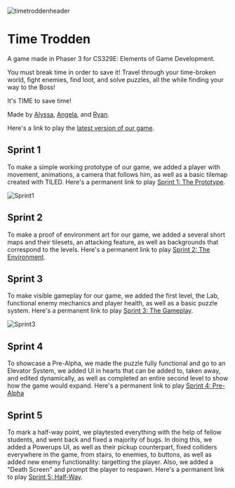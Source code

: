 ![timetroddenheader](https://user-images.githubusercontent.com/76540311/154869078-c8801989-498d-4911-b1b0-acfb6eee888b.png)

# Time Trodden

A game made in Phaser 3 for CS329E: Elements of Game Development.

You must break time in order to save it! Travel through your time-broken world, fight enemies, 
find loot, and solve puzzles, all the while finding your way to the Boss!

It's TIME to save time!

Made by [Alyssa](https://github.com/AlyssaBurtscher), [Angela](https://github.com/angelac817), and [Ryan](https://github.com/ryanhlewis).

Here's a link to play the [latest version of our game](https://ryanhlewis.itch.io/time-trodden).

## Sprint 1

To make a simple working prototype of our game, we added a player with movement, animations, a camera that follows him,
as well as a basic tilemap created with TILED. Here's a permanent link to play [Sprint 1: The Prototype](//v6p9d9t4.ssl.hwcdn.net/html/5297206/index.html).

![Sprint1](https://user-images.githubusercontent.com/76540311/154869546-bfcb0927-08bd-4100-a911-1d8ed11dab7c.gif)


## Sprint 2

To make a proof of environment art for our game, we added a several short maps and their tilesets, an attacking feature,
as well as backgrounds that correspond to the levels. Here's a permanent link to play [Sprint 2: The Environment](//).

## Sprint 3

To make visible gameplay for our game, we added the first level, the Lab, functional enemy mechanics and player health, 
as well as a basic puzzle system. Here's a permanent link to play [Sprint 3: The Gameplay](//v6p9d9t4.ssl.hwcdn.net/html/5387180/index.html).

![Sprint3](https://user-images.githubusercontent.com/76540311/159112012-51f09d84-202e-4960-9216-bf1850931cf6.gif)

## Sprint 4

To showcase a Pre-Alpha, we made the puzzle fully functional and go to an Elevator System, we added UI in hearts that can be added to, taken away, and edited dynamically, as well as completed an entire second level to show how the game would expand. Here's a permanent link to play [Sprint 4: Pre-Alpha](//v6p9d9t4.ssl.hwcdn.net/html/5461929/index.html)

## Sprint 5

To mark a half-way point, we playtested everything with the help of fellow students, and went back and fixed a majority of bugs. In doing this, we added a Powerups UI, as well as their pickup counterpart, fixed colliders everywhere in the game, from stairs, to enemies, to buttons, as well as added new enemy functionality: targetting the player. Also, we added a "Death Screen" and prompt the player to respawn. Here's a permanent link to play [Sprint 5: Half-Way](//v6p9d9t4.ssl.hwcdn.net/html/5495801/index.html).



